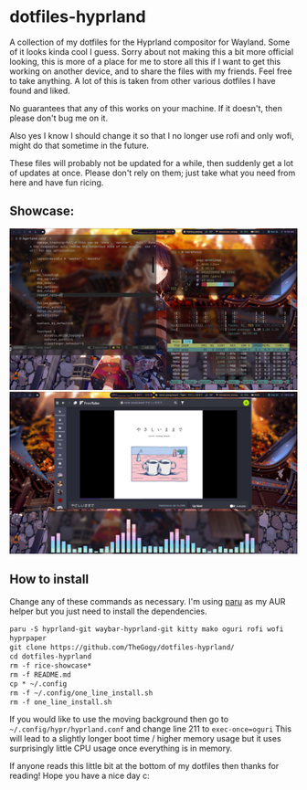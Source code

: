 # dotfiles-hyprland
A collection of my dotfiles for the Hyprland compositor for Wayland. Some of it looks kinda cool I guess.
Sorry about not making this a bit more official looking, this is more of a place for me to store all this if I want to get this working on another device, and to share the files with my friends. Feel free to take anything. A lot of this is taken from other various dotfiles I have found and liked.

No guarantees that any of this works on your machine. If it doesn't, then please don't bug me on it.

Also yes I know I should change it so that I no longer use rofi and only wofi, might do that sometime in the future.

These files will probably not be updated for a while, then suddenly get a lot of updates at once. Please don't rely on them; just take what you need from here and have fun ricing.

## Showcase:
![Showcase 1](https://github.com/TheGogy/dotfiles-hyprland/blob/main/rice-showcase.png)
![Showcase 2](https://github.com/TheGogy/dotfiles-hyprland/blob/main/rice-showcase-2.png)

## How to install

Change any of these commands as necessary. I'm using [paru](https://github.com/morganamilo/paru) as my AUR helper but you just need to install the dependencies.
```
paru -S hyprland-git waybar-hyprland-git kitty mako oguri rofi wofi hyprpaper
git clone https://github.com/TheGogy/dotfiles-hyprland/
cd dotfiles-hyprland
rm -f rice-showcase* 
rm -f README.md
cp * ~/.config
rm -f ~/.config/one_line_install.sh
rm -f one_line_install.sh
```
If you would like to use the moving background then go to `~/.config/hypr/hyprland.conf` and change line 211 to `exec-once=oguri`
This will lead to a slightly longer boot time / higher memory usage but it uses surprisingly little CPU usage once everything is in memory.

If anyone reads this little bit at the bottom of my dotfiles then thanks for reading! Hope you have a nice day c:
